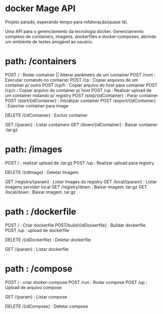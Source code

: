 # docker Mage API
Projeto parado, esperando tempo para refatoração(quase lá).

Uma API para o gerenciamento da tecnologia docker. Gerenciamento complexo de containers, imagens, dockerfiles e docker-composes, abrindo um ambiente de testes amigável ao usuário.

# path: /containers

POST / : Rodar container || Alterar parâmetro de um container
POST /com : Executar comando no container
POST /cp : Copiar arquivos de um container p/ outro
POST /cp/h : Copiar arquivo do host para container
POST /cp/c : Copiar arquivo do container p/ host
POST /up : Realizar upload de um container rodando p/ registry
POST /stop/{idContainer} : Parar container
POST /start/{idContainer} : Inicializar container
POST /export/{idContainer} : Exportar container para image

DELETE /{idContainer} : Excluir container

GET /{param} : Listar containers
GET /down/{idContainer} : Baixar container .tar.gz

# path: /images

POST / : realizar upload de .tar.gz
POST /up : Realizar upload para registry

DELETE /{idImage} : Deletar Imagem

GET /registry/{param} : Listar Images do registry
GET /local/{param} : Listar imagens servidor local
GET /registry/down : Baixar imagem .tar.gz
GET /local/down : Baixar imagem .tar.gz 

# path : /dockerfile

POST / : Criar dockerfile
POST/build/{idDockerfile} : Buildar dockerfile
POST /up : upload de dockerfile

DELETE /{idDockerfile} : Deletar dockerfile

GET /{param} : Listar dockerfile

# path : /compose

POST / : criar docker-compose
POST /run : Rodar compose
POST /up : Upload de arquivo compose

GET /{param} : Listar compose

DELETE /{idCompose} : Deletar compose
